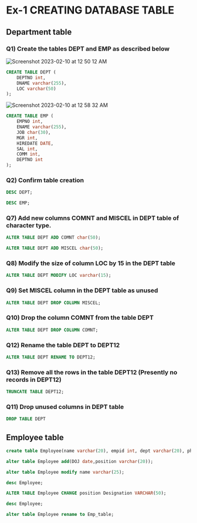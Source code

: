 # Ex-1 CREATING DATABASE TABLE

## Department table

### Q1) Create the tables DEPT and EMP as described below

![Screenshot 2023-02-10 at 12 50 12 AM](https://user-images.githubusercontent.com/69889418/217915784-ed8a8ba1-94fb-40eb-adc9-947594e4c0dc.png)

``` SQL
CREATE TABLE DEPT (
	DEPTNO int,
	DNAME varchar(255),
	LOC varchar(50)
);
```
![Screenshot 2023-02-10 at 12 58 32 AM](https://user-images.githubusercontent.com/69889418/217917495-bd764b24-f3c2-4cfa-8567-65caa3414609.png)

``` SQL
CREATE TABLE EMP (
	EMPNO int,
	ENAME varchar(255),
	JOB char(30),
	MGR int,
	HIREDATE DATE,
	SAL int,
	COMM int,
	DEPTNO int
);
```

### Q2) Confirm table creation

``` SQL
DESC DEPT;
```

``` SQL
DESC EMP;
```
### Q7) Add new columns COMNT and MISCEL in DEPT table of character type.

``` SQL
ALTER TABLE DEPT ADD COMNT char(50);

ALTER TABLE DEPT ADD MISCEL char(50);
```

### Q8) Modify the size of column LOC by 15 in the DEPT table

``` SQL
ALTER TABLE DEPT MODIFY LOC varchar(15);
```

### Q9) Set MISCEL column in the DEPT table as unused

``` SQL
ALTER TABLE DEPT DROP COLUMN MISCEL;
```

### Q10) Drop the column COMNT from the table DEPT

``` SQL
ALTER TABLE DEPT DROP COLUMN COMNT;
```

### Q12) Rename the table DEPT to DEPT12

``` sql
ALTER TABLE DEPT RENAME TO DEPT12;
```
### Q13) Remove all the rows in the table DEPT12 (Presently no records in DEPT12)

``` sql
TRUNCATE TABLE DEPT12;
```

### Q11) Drop unused columns in DEPT table

``` sql
DROP TABLE DEPT
```

## Employee table

``` sql
create table Employee(name varchar(20), empid int, dept varchar(20), phone_num int);
```

``` sql
alter table Employee add(DOJ date,position varchar(20));
```

``` sql
alter table Employee modify name varchar(25);
```

``` sql
desc Employee;
```

``` sql
ALTER TABLE Employee CHANGE position Designation VARCHAR(50);
```

``` sql
desc Employee;
```

``` sql
alter table Employee rename to Emp_table;
```
